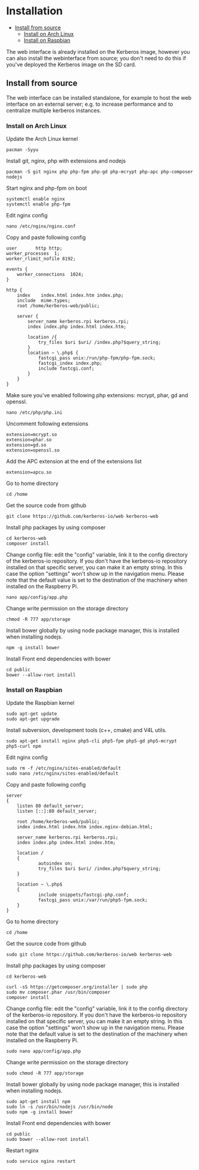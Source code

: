 # Installation

* [Install from source](#install-from-source)
    * [Install on Arch Linux](#install-from-source-on-arch-linux)
    * [Install on Raspbian](#install-from-source-on-raspbian)
    
The web interface is already installed on the Kerberos image, however you can also install the webinterface from source; you don't need to do this if you've deployed the Kerberos image on the SD card.

<a name="install-from-source"></a>
## Install from source

The web interface can be installed standalone, for example to host the web interface on an external server; e.g. to increase performance and to centralize multiple kerberos instances.

<a name="install-from-source-on-arch-linux"></a>
### Install on Arch Linux

Update the Arch Linux kernel

    pacman -Syyu

Install git, nginx, php with extensions and nodejs

    pacman -S git nginx php php-fpm php-gd php-mcrypt php-apc php-composer nodejs

Start nginx and php-fpm on boot

    systemctl enable nginx
    systemctl enable php-fpm

Edit nginx config

    nano /etc/nginx/nginx.conf

Copy and paste following config

    user       http http;
    worker_processes  1;
    worker_rlimit_nofile 8192;

    events {
        worker_connections  1024;
    }

    http {
        index    index.html index.htm index.php;
        include  mime.types;
        root /home/kerberos-web/public;
        
        server {
            server_name kerberos.rpi kerberos.rpi;
            index index.php index.html index.htm;

            location /{
                try_files $uri $uri/ /index.php?$query_string;
            }
            location ~ \.php$ {
                fastcgi_pass unix:/run/php-fpm/php-fpm.sock;
                fastcgi_index index.php;
                include fastcgi.conf;
            }
        }
    }

Make sure you've enabled following php extensions: mcrypt, phar, gd and openssl.

    nano /etc/php/php.ini

Uncomment following extensions

    extension=mcrypt.so
    extension=phar.so
    extension=gd.so
    extension=openssl.so

Add the APC extension at the end of the extensions list

    extension=apcu.so

Go to home directory
    
    cd /home

Get the source code from github

    git clone https://github.com/kerberos-io/web kerberos-web

Install php packages by using composer

    cd kerberos-web
    composer install

Change config file: edit the "config" variable, link it to the config directory of the kerberos-io repository. If you don't have the kerberos-io repository installed on that specific server, you can make it an empty string. In this case the option "settings" won't show up in the navigation menu. Please note that the default value is set to the destination of the machinery when installed on the Raspberry Pi.

    nano app/config/app.php

Change write permission on the storage directory

    chmod -R 777 app/storage

Install bower globally by using node package manager, this is installed when installing nodejs.

    npm -g install bower

Install Front end dependencies with bower
    
    cd public
    bower --allow-root install
    
<a name="install-from-source-on-raspbian"></a>
### Install on Raspbian
    
Update the Raspbian kernel

    sudo apt-get update
    sudo apt-get upgrade

Install subversion, development tools (c++, cmake) and V4L utils.

    sudo apt-get install nginx php5-cli php5-fpm php5-gd php5-mcrypt  php5-curl npm

Edit nginx config

    sudo rm -f /etc/nginx/sites-enabled/default
    sudo nano /etc/nginx/sites-enabled/default 
    
Copy and paste following config

    server
    {
        listen 80 default_server;
        listen [::]:80 default_server;

        root /home/kerberos-web/public;
        index index.html index.htm index.nginx-debian.html;

        server_name kerberos.rpi kerberos.rpi;
        index index.php index.html index.htm;

        location /
        {
                autoindex on;
                try_files $uri $uri/ /index.php?$query_string;
        }

        location ~ \.php$
        {
                include snippets/fastcgi-php.conf;
                fastcgi_pass unix:/var/run/php5-fpm.sock;
        }
    }

Go to home directory
    
    cd /home

Get the source code from github

    sudo git clone https://github.com/kerberos-io/web kerberos-web

Install php packages by using composer

    cd kerberos-web
    
    curl -sS https://getcomposer.org/installer | sudo php
    sudo mv composer.phar /usr/bin/composer
    composer install

Change config file: edit the "config" variable, link it to the config directory of the kerberos-io repository. If you don't have the kerberos-io repository installed on that specific server, you can make it an empty string. In this case the option "settings" won't show up in the navigation menu. Please note that the default value is set to the destination of the machinery when installed on the Raspberry Pi.

    sudo nano app/config/app.php

Change write permission on the storage directory

    sudo chmod -R 777 app/storage

Install bower globally by using node package manager, this is installed when installing nodejs.

    sudo apt-get install npm
    sudo ln -s /usr/bin/nodejs /usr/bin/node
    sudo npm -g install bower

Install Front end dependencies with bower
    
    cd public
    sudo bower --allow-root install
    
Restart nginx

    sudo service nginx restart